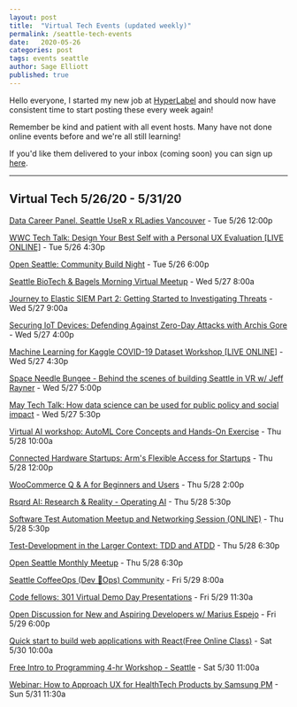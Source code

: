 ```yaml
---
layout: post
title:  "Virtual Tech Events (updated weekly)"
permalink: /seattle-tech-events
date:   2020-05-26
categories: post
tags: events seattle
author: Sage Elliott
published: true
---
```


Hello everyone, I started my new job at [HyperLabel](https://hyperlabel.com/)
and should now have consistent time to start posting these every week again!

Remember be kind and patient with all event hosts. Many have not done online events before and we're all still learning!

If you'd like them delivered to your inbox (coming soon) you can sign up [here](https://mailchi.mp/32d244a64668/techseattle).


------- 

## Virtual Tech 5/26/20 - 5/31/20

[Data Career Panel. Seattle UseR x RLadies Vancouver](https://www.meetup.com/Seattle-useR/events/270749691/) - Tue 5/26 12:00p

[WWC Tech Talk: Design Your Best Self with a Personal UX Evaluation [LIVE ONLINE]](https://design-your-best-self-with-a-personal-ux-eval.eventbrite.com/) - Tue 5/26 4:30p

[Open Seattle: Community Build Night](https://www.meetup.com/openseattle/events/cqwhrrybchbjc/) - Tue 5/26 6:00p

[Seattle BioTech & Bagels Morning Virtual Meetup](https://www.meetup.com/Seattle-BioTech-Bagels-Morning-Meetup/events/lrnxnrybchbkc/) - Wed 5/27 8:00a

[Journey to Elastic SIEM Part 2: Getting Started to Investigating Threats](https://www.meetup.com/Seattle-Elasticsearch-Meetup/events/270883160/) - Wed 5/27 9:00a

[Securing IoT Devices: Defending Against Zero-Day Attacks with Archis Gore](https://www.meetup.com/IoT-Hub/events/270678066/) - Wed 5/27 4:00p

[Machine Learning for Kaggle COVID-19 Dataset Workshop [LIVE ONLINE]](https://www.eventbrite.com/e/machine-learning-for-kaggle-covid-19-dataset-workshop-live-online-tickets-104687559308) - Wed 5/27 4:30p

[Space Needle Bungee - Behind the scenes of building Seattle in VR w/ Jeff Rayner](https://www.meetup.com/Seattle-VR-Panels-Presentations/events/270773691/) - Wed 5/27 5:00p

[May Tech Talk: How data science can be used for public policy and social impact](https://www.meetup.com/Seattle-WiDS-Meetup/events/270672500/) - Wed 5/27 5:30p

[Virtual AI workshop: AutoML Core Concepts and Hands-On Exercise](https://www.meetup.com/aittg-seattle/events/270748467/) - Thu 5/28 10:00a

[Connected Hardware Startups: Arm's Flexible Access for Startups](https://www.meetup.com/IoT-Hub/events/270748734/) - Thu 5/28 12:00p

[WooCommerce Q & A for Beginners and Users](https://www.meetup.com/SeattleWordPressMeetup/events/270670460/) - Thu 5/28 2:00p

[Rsqrd AI: Research & Reality - Operating AI](https://www.eventbrite.com/e/rsqrd-ai-research-reality-operating-ai-may-28th-tickets-106203178566) - Thu 5/28 5:30p

[Software Test Automation Meetup and Networking Session (ONLINE)](https://www.meetup.com/qadev-Seattle/events/270664699/) - Thu 5/28 5:30p

[Test-Development in the Larger Context: TDD and ATDD](https://www.meetup.com/seattle-software-craftsmanship/events/nhjtqqybchblc/) - Thu 5/28 6:30p

[Open Seattle Monthly Meetup](https://www.meetup.com/openseattle/events/bfjcrrybchblc/) - Thu 5/28 6:30p

[Seattle CoffeeOps (Dev 💙Ops) Community](https://www.meetup.com/Seattle-CoffeeOps/events/nfnhsrybchbmc/) - Fri 5/29 8:00a

[Code fellows: 301 Virtual Demo Day Presentations](https://www.meetup.com/codefellows/events/270305448/) - Fri 5/29 11:30a

[Open Discussion for New and Aspiring Developers w/ Marius Espejo](https://www.meetup.com/free-code-camp-sea/events/270836690/) - Fri 5/29 6:00p

[Quick start to build web applications with React(Free Online Class)](https://www.meetup.com/qadev-Seattle/events/270760295/) - Sat 5/30 10:00a

[Free Intro to Programming 4-hr Workshop - Seattle](https://www.meetup.com/Seattle-Intro-to-Programming-Meetup/events/270486228/) - Sat 5/30 11:00a

[Webinar: How to Approach UX for HealthTech Products by Samsung PM](https://www.eventbrite.com/e/webinar-how-to-approach-ux-for-healthtech-products-by-samsung-pm-tickets-102889924534?aff=Meetup) - Sun 5/31 11:30a


